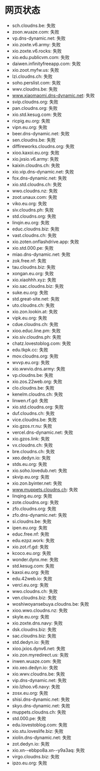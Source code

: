 # 网页状态
- sch.cloudns.be: 失败
- zoon.wuaze.com: 失败
- vp.dns-dynamic.net: 失败
- xio.zoxte.v6.army: 失败
- xio.zoxte.v6.rocks: 失败
- xio.edu.publicvm.com: 失败
- daiwen.infinityfreeapp.com: 失败
- xio.zoot.myfw.us: 失败
- lzi.cloudns.ch: 失败
- soho.perslist.com: 失败
- wwv.cloudns.be: 失败
- www.xiaomaomi.dns-dynamic.net: 失败
- svip.cloudns.org: 失败
- pan.cloudns.org: 失败
- xio.std.kesug.com: 失败
- ricpig.eu.org: 失败
- vipn.eu.org: 失败
- beer.dns-dynamic.net: 失败
- sen.cloudns.be: 失败
- diffireworks.cloudns.org: 失败
- xioo.kaxoi.eu.org: 失败
- xio.jxsio.v6.army: 失败
- kaixin.cloudns.ch: 失败
- xio.vip.dns-dynamic.net: 失败
- fox.dns-dynamic.net: 失败
- xio.std.cloudns.ch: 失败
- wwo.cloudns.nz: 失败
- zoot.unaux.com: 失败
- viko.eu.org: 失败
- siv.cloudns.ph: 失败
- std.cloudns.org: 失败
- linqin.eu.org: 失败
- educ.cloudns.biz: 失败
- vast.cloudns.ch: 失败
- xio.zoten.onflashdrive.app: 失败
- xio.std.000.pe: 失败
- miao.dns-dynamic.net: 失败
- zok.free.nf: 失败
- tau.cloudns.biz: 失败
- xongan.eu.org: 失败
- xio.xiaohhh.xyz: 失败
- xio.sac.cloudns.biz: 失败
- suke.eu.org: 失败
- std.great-site.net: 失败
- uto.cloudns.ch: 失败
- xio.zon.lookin.at: 失败
- vipk.eu.org: 失败
- cdue.cloudns.ch: 失败
- xioo.educ.line.pm: 失败
- xio.siv.cloudns.ph: 失败
- chatz.lovestoblog.com: 失败
- edu.tkpk.cc: 失败
- mov.cloudns.org: 失败
- wvvp.eu.org: 失败
- xio.wwvio.dns.army: 失败
- vp.cloudns.be: 失败
- xio.zos.22web.org: 失败
- clo.cloudns.be: 失败
- kenelm.cloudns.ch: 失败
- linwen.rf.gd: 失败
- xio.std.cloudns.org: 失败
- duf.cloudns.ch: 失败
- vice.cloudns.be: 失败
- xio.gzos.rr.nu: 失败
- vercel.dns-dynamic.net: 失败
- xio.gzos.link: 失败
- vx.cloudns.ch: 失败
- bre.cloudns.ch: 失败
- xeo.dedyn.io: 失败
- stds.eu.org: 失败
- xio.soho.lovedub.net: 失败
- skvip.eu.org: 失败
- xio.zon.byinter.net: 失败
- www.muppets.cloudns.ch: 失败
- linqing.eu.org: 失败
- zote.cloudns.org: 失败
- zfo.cloudns.org: 失败
- zfo.dns-dynamic.net: 失败
- si.cloudns.be: 失败
- ipen.eu.org: 失败
- educ.free.nf: 失败
- edu.ezpz.work: 失败
- xio.zot.rf.gd: 失败
- kcoco.eu.org: 失败
- wonder.dynx.me: 失败
- std.kesug.com: 失败
- kaxoi.eu.org: 失败
- edu.42web.io: 失败
- vercl.eu.org: 失败
- wwo.cloudns.ch: 失败
- ven.cloudns.biz: 失败
- woshiwoyansebuya.cloudns.be: 失败
- xioo.wwo.cloudns.nz: 失败
- skyle.eu.org: 失败
- xio.zoxte.dns.navy: 失败
- dsk.cloudns.biz: 失败
- sac.cloudns.biz: 失败
- std.dedyn.io: 失败
- xioo.jxios.dynv6.net: 失败
- xio.zon.myredirect.us: 失败
- inwen.wuaze.com: 失败
- xio.xeo.dedyn.io: 失败
- xio.wwv.cloudns.be: 失败
- vip.dns-dynamic.net: 失败
- xio.lzhoo.v6.navy: 失败
- zosx.eu.org: 失败
- shisi.dns-dynamic.net: 失败
- skyo.dns-dynamic.net: 失败
- muppets.cloudns.ch: 失败
- std.000.pe: 失败
- edu.lovestoblog.com: 失败
- xio.stu.loveslife.biz: 失败
- xiolin.dns-dynamic.net: 失败
- zot.dedyn.io: 失败
- xio.xn--ebbpo8a.xn--y9a3aq: 失败
- virgo.cloudns.biz: 失败
- ipzo.eu.org: 失败
